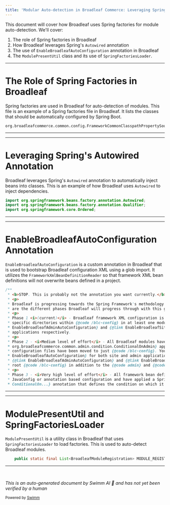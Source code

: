 ```yaml
---
title: 'Modular Auto-detection in Broadleaf Commerce: Leveraging Spring Factories'
---
```

This document will cover how Broadleaf uses Spring factories for module auto-detection. We'll cover:

1. The role of Spring factories in Broadleaf
2. How Broadleaf leverages Spring's `Autowired` annotation
3. The use of `EnableBroadleafAutoConfiguration` annotation in Broadleaf
4. The `ModulePresentUtil` class and its use of `SpringFactoriesLoader`.

<SwmSnippet path="/integration/src/test/resources/META-INF/spring.factories" line="1">

---

# The Role of Spring Factories in Broadleaf

Spring factories are used in Broadleaf for auto-detection of modules. This file is an example of a Spring factories file in Broadleaf. It lists the classes that should be automatically configured by Spring Boot.

```factories
org.broadleafcommerce.common.config.FrameworkCommonClasspathPropertySource=org.broadleafcommerce.common.config.SystemPropertiesTest.SystemPropertiesTestConfig
```

---

</SwmSnippet>

<SwmSnippet path="/core/broadleaf-framework-web/src/main/java/org/broadleafcommerce/core/web/order/security/CartStateFilter.java" line="31">

---

# Leveraging Spring's Autowired Annotation

Broadleaf leverages Spring's `Autowired` annotation to automatically inject beans into classes. This is an example of how Broadleaf uses `Autowired` to inject dependencies.

```java
import org.springframework.beans.factory.annotation.Autowired;
import org.springframework.beans.factory.annotation.Qualifier;
import org.springframework.core.Ordered;
```

---

</SwmSnippet>

<SwmSnippet path="/common/src/main/java/org/broadleafcommerce/common/config/EnableBroadleafAutoConfiguration.java" line="32">

---

# EnableBroadleafAutoConfiguration Annotation

`EnableBroadleafAutoConfiguration` is a custom annotation in Broadleaf that is used to bootstrap Broadleaf configuration XML using a glob import. It utilizes the `FrameworkXmlBeanDefinitionReader` so that framework XML bean definitions will not overwrite beans defined in a project.

```java
/**
 * <b>STOP. This is probably not the annotation you want currently.</b>
 * <p>
 * Broadleaf is progressing towards the Spring Framework's methodology of bean definition and priority. The following
 * are the different phases Broadleaf will progress through with this goal in mind.
 * <p>
 * Phase 1 <i>(current)</i> - Broadleaf framework XML configuration is separated out into {@code site} and {@code admin}
 * specific directories within {@code /blc-config} in at least one module. For this reason, you must use {@link
 * EnableBroadleafAdminAutoConfiguration} and {@link EnableBroadleafSiteAutoConfiguration} for admin and site
 * applications respectively.
 * <p>
 * Phase 2 - <i>Medium level of effort</i> - All Broadleaf modules have had {@link
 * org.broadleafcommerce.common.admin.condition.ConditionalOnAdmin} applied to admin specific beans and the XML
 * configuration files have been moved to just {@code /blc-config}. You can now use {@link
 * EnableBroadleafAutoConfiguration} for both site and admin applications, however it isn't a requirement to migrate
 * {@link EnableBroadleafAdminAutoConfiguration} and {@link EnableBroadleafSiteAutoConfiguration} as they also include
 * root {@code /blc-config} in addition to the {@code admin} and {@code site} specific directories.
 * <p>
 * Phase 3 - <i>Very high level of effort</i> - All framework bean definitions in Broadleaf have been migrated to
 * JavaConfig or annotation based configuration and have applied a Spring Boot Autoconfiguration {@code
 * ConditionalOn...} annotation that defines the condition on which it should be registered. The most common of these
```

---

</SwmSnippet>

<SwmSnippet path="/common/src/main/java/org/broadleafcommerce/common/module/ModulePresentUtil.java" line="43">

---

# ModulePresentUtil and SpringFactoriesLoader

`ModulePresentUtil` is a utility class in Broadleaf that uses `SpringFactoriesLoader` to load factories. This is used to auto-detect Broadleaf modules.

```java
    public static final List<BroadleafModuleRegistration> MODULE_REGISTRATIONS = SpringFactoriesLoader.loadFactories(BroadleafModuleRegistration.class, null);
```

---

</SwmSnippet>

&nbsp;

*This is an auto-generated document by Swimm AI 🌊 and has not yet been verified by a human*

<SwmMeta version="3.0.0" repo-id="Z2l0aHViJTNBJTNBQnJvYWRsZWFmQ29tbWVyY2UtZGVtbyUzQSUzQWdpbGFkbmF2b3Q=" repo-name="BroadleafCommerce-demo" doc-type="follow-up"><sup>Powered by [Swimm](/)</sup></SwmMeta>
